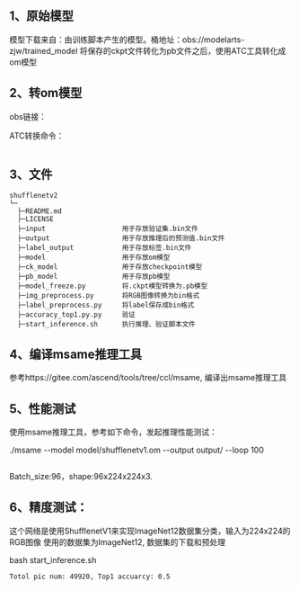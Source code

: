 ## 1、原始模型
模型下载来自：由训练脚本产生的模型。桶地址：obs://modelarts-zjw/trained_model
将保存的ckpt文件转化为pb文件之后，使用ATC工具转化成om模型

## 2、转om模型
obs链接：

ATC转换命令：
```

``` 

## 3、文件

```
shufflenetv2
└─
  ├─README.md
  ├─LICENSE  
  ├─input                   用于存放验证集.bin文件
  ├─output                  用于存放推理后的预测值.bin文件
  ├─label_output            用于存放标签.bin文件
  ├─model                   用于存放om模型
  ├─ck_model                用于存放checkpoint模型
  ├─pb_model                用于存放pb模型
  ├─model_freeze.py         将.ckpt模型转换为.pb模型
  ├─img_preprocess.py       将RGB图像转换为bin格式
  ├─label_preprocess.py     将label保存成bin格式
  ├─accuracy_top1.py.py     验证
  ├─start_inference.sh      执行推理、验证脚本文件
```


## 4、编译msame推理工具
参考https://gitee.com/ascend/tools/tree/ccl/msame, 编译出msame推理工具

## 5、性能测试
使用msame推理工具，参考如下命令，发起推理性能测试： 

./msame --model model/shufflenetv1.om --output output/ --loop 100
```

```
Batch_size:96，shape:96x224x224x3.

## 6、精度测试：
这个网络是使用ShufflenetV1来实现ImageNet12数据集分类，输入为224x224的RGB图像
使用的数据集为ImageNet12, 数据集的下载和预处理


bash start_inference.sh
```
Totol pic num: 49920, Top1 accuarcy: 0.5
```
